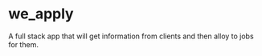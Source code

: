# we_apply

A full stack app that will get information from clients and then alloy to jobs for them.


